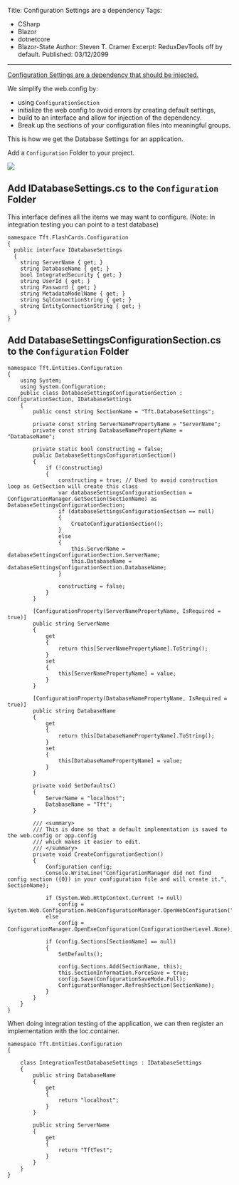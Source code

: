 Title: Configuration Settings are a dependency
Tags: 
  - CSharp 
  - Blazor 
  - dotnetcore 
  - Blazor-State
Author: Steven T. Cramer
Excerpt: ReduxDevTools off by default. 
Published: 03/12/2099
---

[Configuration Settings are a dependency that should be injected.](http://www.devtrends.co.uk/blog/configuration-settings-are-a-dependency-that-should-be-injected) 

We simplify the web.config by:

* using `ConfigurationSection`
* initialize the web config to avoid errors by creating default settings, 
* build to an interface and allow for injection of the dependency.
* Break up the sections of your configuration files into meaningful groups.  

This is how we get the Database Settings for an application.

Add a `Configuration` Folder to your project.

![](/content/images/2016/06/ConfigurationFolder.png)

## Add IDatabaseSettings.cs to the `Configuration` Folder

This interface defines all the items we may want to configure.
(Note: In integration testing you can point to a test database)
```
namespace Tft.FlashCards.Configuration
{
  public interface IDatabaseSettings
  {
    string ServerName { get; }
    string DatabaseName { get; }
    bool IntegratedSecurity { get; }
    string UserId { get; }
    string Password { get; }
    string MetadataModelName { get; }
    string SqlConnectionString { get; }
    string EntityConnectionString { get; }
  }
}
```

## Add DatabaseSettingsConfigurationSection.cs to the `Configuration` Folder
```
namespace Tft.Entities.Configuration
{
	using System;
	using System.Configuration;
	public class DatabaseSettingsConfigurationSection : ConfigurationSection, IDatabaseSettings
	{
		public const string SectionName = "Tft.DatabaseSettings";

		private const string ServerNamePropertyName = "ServerName";
		private const string DatabaseNamePropertyName = "DatabaseName";

		private static bool constructing = false; 
		public DatabaseSettingsConfigurationSection()
		{
			if (!constructing)
			{
				constructing = true; // Used to avoid construction loop as GetSection will create this class
				var databaseSettingsConfigurationSection = ConfigurationManager.GetSection(SectionName) as DatabaseSettingsConfigurationSection;
				if (databaseSettingsConfigurationSection == null)
				{
					CreateConfigurationSection();
				}
				else
				{
					this.ServerName = databaseSettingsConfigurationSection.ServerName;
					this.DatabaseName = databaseSettingsConfigurationSection.DatabaseName;
				}

				constructing = false;
			}
		}

		[ConfigurationProperty(ServerNamePropertyName, IsRequired = true)]
		public string ServerName
		{
			get
			{
				return this[ServerNamePropertyName].ToString();
			}
			set
			{
				this[ServerNamePropertyName] = value;
			}
		}

		[ConfigurationProperty(DatabaseNamePropertyName, IsRequired = true)]
		public string DatabaseName
		{
			get
			{
				return this[DatabaseNamePropertyName].ToString();
			}
			set
			{
				this[DatabaseNamePropertyName] = value;
			}
		}

		private void SetDefaults()
		{
			ServerName = "localhost";
			DatabaseName = "Tft";
		}

		/// <summary>
		/// This is done so that a default implementation is saved to the web.config or app.config
		/// which makes it easier to edit.
		/// </summary>
		private void CreateConfigurationSection()
		{
			Configuration config;
			Console.WriteLine("ConfigurationManager did not find config section ({0}) in your configuration file and will create it.", SectionName);
			
			if (System.Web.HttpContext.Current != null)
				config = System.Web.Configuration.WebConfigurationManager.OpenWebConfiguration("~");
			else
				config = ConfigurationManager.OpenExeConfiguration(ConfigurationUserLevel.None);

			if (config.Sections[SectionName] == null)
			{
				SetDefaults();

				config.Sections.Add(SectionName, this);
				this.SectionInformation.ForceSave = true;
				config.Save(ConfigurationSaveMode.Full);
				ConfigurationManager.RefreshSection(SectionName);
			}
		}
	}
}

```

When doing integration testing of the application, we can then register an implementation with the Ioc.container.

```
namespace Tft.Entities.Configuration
{

	class IntegrationTestDatabaseSettings : IDatabaseSettings
	{
		public string DatabaseName
		{
			get
			{
				return "localhost";
			}
		}

		public string ServerName
		{
			get
			{
				return "TftTest";
			}
		}
	}
}

``` 





